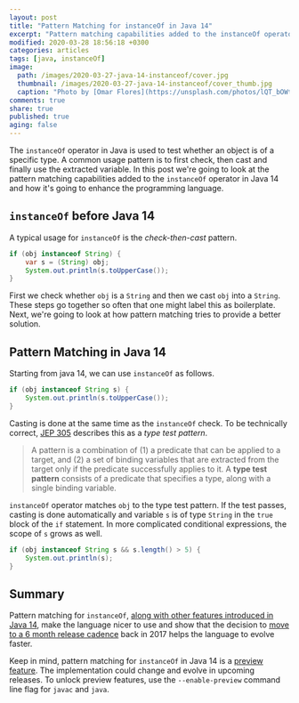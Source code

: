 ```yaml
---
layout: post
title: "Pattern Matching for instanceOf in Java 14"
excerpt: "Pattern matching capabilities added to the instanceOf operator in Java 14 is going to enhance the programming language."
modified: 2020-03-28 18:56:18 +0300
categories: articles
tags: [java, instanceOf]
image:
  path: /images/2020-03-27-java-14-instanceof/cover.jpg
  thumbnail: /images/2020-03-27-java-14-instanceof/cover_thumb.jpg
  caption: "Photo by [Omar Flores](https://unsplash.com/photos/lQT_bOWtysE)"
comments: true
share: true
published: true
aging: false
---
```


The `instanceOf` operator in Java is used to test whether an object is of a specific type.
A common usage pattern is to first check, then cast and finally use the extracted variable.
In this post we're going to look at the pattern matching capabilities added to the `instanceOf` operator in Java 14 and how it's going to enhance the programming language.

## `instanceOf` before Java 14

A typical usage for `instanceOf` is the _check-then-cast_ pattern.

```java
if (obj instanceof String) {
    var s = (String) obj;
    System.out.println(s.toUpperCase());
}
```

First we check whether `obj` is a `String` and then we cast `obj` into a `String`.
These steps go together so often that one might label this as boilerplate.
Next, we're going to look at how pattern matching tries to provide a better solution.

## Pattern Matching in Java 14

Starting from java 14, we can use `instanceOf` as follows.

```java
if (obj instanceof String s) {
    System.out.println(s.toUpperCase());
}
```

Casting is done at the same time as the `instanceOf` check.
To be technically correct, [JEP 305](https://openjdk.java.net/jeps/305 "JEP 305: Pattern Matching for instanceof") describes this as a _type test pattern_.

> A pattern is a combination of (1) a predicate that can be applied to a target, and (2) a set of binding variables that are extracted from the target only if the predicate successfully applies to it.
A **type test pattern** consists of a predicate that specifies a type, along with a single binding variable.

`instanceOf` operator matches `obj` to the type test pattern.
If the test passes, casting is done automatically and variable `s` is of type `String` in the `true` block of the `if` statement.
In more complicated conditional expressions, the scope of `s` grows as well.

```java
if (obj instanceof String s && s.length() > 5) {
    System.out.println(s);
}
```

## Summary

Pattern matching for `instanceOf`, [along with other features introduced in Java 14](https://openjdk.java.net/projects/jdk/14/),
make the language nicer to use and show that the decision to [move to a 6 month release cadence](https://www.infoq.com/news/2017/09/Java6Month/ "Java to Move to 6-Monthly Release Cadence") back in 2017 helps the language to evolve faster.

Keep in mind, pattern matching for `instanceOf` in Java 14 is a [preview feature](https://openjdk.java.net/jeps/12 "JEP 12: Preview Language and VM Features").
The implementation could change and evolve in upcoming releases.
To unlock preview features, use the `--enable-preview` command line flag for `javac` and `java`.

